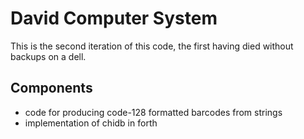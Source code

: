 # David Computer System

This is the second iteration of this code, the first having died without backups on a dell.

## Components

* code for producing code-128 formatted barcodes from strings
* implementation of chidb in forth
